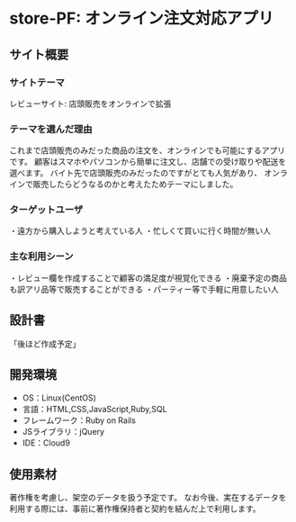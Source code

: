 # store-PF: オンライン注文対応アプリ

## サイト概要
### サイトテーマ
レビューサイト: 店頭販売をオンラインで拡張

### テーマを選んだ理由
これまで店頭販売のみだった商品の注文を、オンラインでも可能にするアプリです。
顧客はスマホやパソコンから簡単に注文し、店舗での受け取りや配送を選べます。
バイト先で店頭販売のみだったのですがとても人気があり、
オンラインで販売したらどうなるのかと考えたためテーマにしました。
​
### ターゲットユーザ
・遠方から購入しようと考えている人
・忙しくて買いに行く時間が無い人

### 主な利用シーン
・レビュー欄を作成することで顧客の満足度が視覚化できる
・廃棄予定の商品も訳アリ品等で販売することができる
・パーティー等で手軽に用意したい人

## 設計書
<!-- 【補足説明】 -->
<!-- - テーマ提出時点では不要です。 -->
「後ほど作成予定」
​
## 開発環境
- OS：Linux(CentOS)
- 言語：HTML,CSS,JavaScript,Ruby,SQL
- フレームワーク：Ruby on Rails
- JSライブラリ：jQuery
- IDE：Cloud9
​
## 使用素材
<!-- - 外部サービスの画像素材・音声素材を使用した場合は、必ずサービス名とURLを明記してください。 -->
<!-- - アプリケーションの実装に使用したgem/bootstrapのリファレンスなどの記載は不要です。 -->
<!-- - 使用しない場合は、使用素材の項目をREADMEから削除してください。 -->
<!-- - 架空の団体・題材を前提にポートフォリオを制作する場合、下記のテンプレートを当項目内に記載しましょう。 -->

著作権を考慮し、架空のデータを扱う予定です。
なお今後、実在するデータを利用する際には、事前に著作権保持者と契約を結んだ上で利用します。